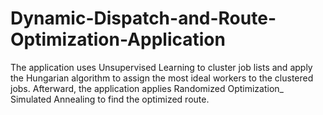 # Dynamic-Dispatch-and-Route-Optimization-Application
The application uses Unsupervised Learning to cluster job lists and apply the Hungarian algorithm to assign the most ideal workers to the clustered jobs. Afterward, the application applies Randomized Optimization_ Simulated Annealing to find the optimized route. 
